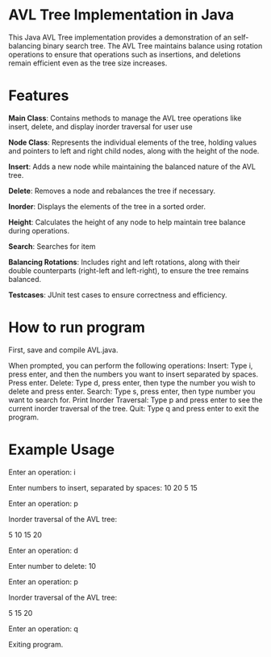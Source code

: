 
# AVL Tree Implementation in Java
This Java AVL Tree implementation provides a demonstration of an self-balancing binary search tree. The AVL Tree maintains balance using rotation operations to ensure that operations such as insertions, and deletions  remain efficient even as the tree size increases.

#  Features
**Main Class**: Contains methods to manage the AVL tree operations like insert, delete, and display inorder traversal for user use 

**Node Class**: Represents the individual elements of the tree, holding values and pointers to left and right child nodes, along with the height of the node.

**Insert**: Adds a new node while maintaining the balanced nature of the AVL tree.

**Delete**: Removes a node and rebalances the tree if necessary.

**Inorder**: Displays the elements of the tree in a sorted order.

**Height**: Calculates the height of any node to help maintain tree balance during operations.

**Search**: Searches for item

**Balancing Rotations**: Includes right and left rotations, along with their double counterparts (right-left and left-right), to ensure the tree remains balanced.

**Testcases**: JUnit test cases to ensure correctness and efficiency.

# How to run program

First, save and compile AVL.java.

When prompted, you can perform the following operations:
Insert: Type i, press enter, and then the numbers you want to insert separated by spaces. Press enter.
Delete: Type d, press enter, then type the number you wish to delete and press enter.
Search: Type s, press enter, then type number you want to search for.
Print Inorder Traversal: Type p and press enter to see the current inorder traversal of the tree.
Quit: Type q and press enter to exit the program.

# Example Usage

Enter an operation: i

Enter numbers to insert, separated by spaces: 10 20 5 15

Enter an operation: p

Inorder traversal of the AVL tree:

5 10 15 20

Enter an operation: d

Enter number to delete: 10

Enter an operation: p

Inorder traversal of the AVL tree:

5 15 20

Enter an operation: q

Exiting program.
